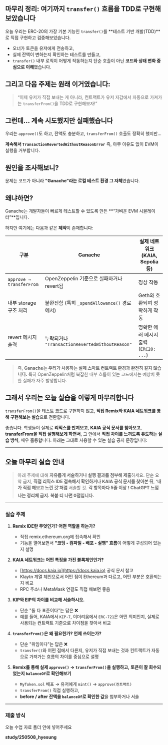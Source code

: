 ## 마무리 정리: 여기까지 `transfer()` 흐름을 TDD로 구현해보았습니다

오늘 우리는 ERC-20의 가장 기본 기능인 `transfer()`를
**테스트 기반 개발(TDD)**로 직접 구현하고 검증해보았습니다.

- 오너가 토큰을 유저에게 전송하고,
- 실제 잔액이 변하는지 확인하는 테스트를 만들고,
- `transfer()` 내부 로직이 어떻게 작동하는지
  단순 호출이 아닌 **코드와 상태 변화 중심으로 이해**했습니다.

## 그리고 다음 주제는 원래 이거였습니다:

> “이제 유저가 직접 보내는 게 아니라,
> 컨트랙트가 유저 지갑에서 자동으로 가져가는 `transferFrom()`을 TDD로 구현해보자!”

## 그런데… 계속 시도했지만 실패했습니다

우리는 `approve()`도 하고,
잔액도 충분하고,
`transferFrom()` 호출도 정확히 했지만…

**계속해서 `TransactionRevertedWithoutReasonError`**
즉, 아무 이유도 없이 EVM이 실행을 거부합니다.

## 원인을 조사해보니?

문제는 코드가 아니라 **"Ganache"라는 로컬 테스트 환경 그 자체**였습니다.

## 왜냐하면?

Ganache는 개발자들이 빠르게 테스트할 수 있도록 만든
**“가벼운 EVM 시뮬레이터”**입니다.

하지만 여기에는 다음과 같은 **제약**이 존재합니다:

| 구분                     | Ganache                                         | 실제 네트워크 (KAIA, Sepolia 등)       |
| ------------------------ | ----------------------------------------------- | -------------------------------------- |
| `approve → transferFrom` | OpenZeppelin 기준으로 실패하거나 revert됨       | 정상 작동                              |
| 내부 storage 구조 처리   | 불완전함 (특히 `_spendAllowance()` 경로에서)    | Geth와 호환되며 정확하게 작동          |
| revert 메시지 출력       | 누락되거나 `"TransactionRevertedWithoutReason"` | 명확한 에러 메시지 출력 (`ERC20: ...`) |

> 즉, **Ganache는 우리가 사용하는 실제 스마트 컨트랙트 환경과 완전히 같지 않습니다.**
> 특히 OpenZeppelin처럼 복잡한 내부 흐름이 있는 코드에서는
> 예상치 못한 실패가 자주 발생합니다.

## 그래서 우리는 오늘 실습을 이렇게 마무리합니다

`transferFrom()`을 테스트 코드로 구현하지 않고,
**직접 Remix와 KAIA 네트워크를 통해 구현해보는 실습**으로 전환합니다.

좋습니다. 학생들이 실제로 **리믹스를 만져보고**, **KAIA 공식 문서를 찾아보고**, **transferFrom을 직접 실행해보게 하면서**,
그 안에서 **직접 차이를 느끼도록 유도하는 실습 방식**, 매우 훌륭합니다.
아래는 그대로 사용할 수 있는 실습 공지 문장입니다:

---

## 오늘 마무리 실습 안내

> 아래 주제에 대해 **자유롭게 서술하거나 실행 결과를 첨부해 제출**하세요.
> 단순 요약 금지, **직접 리믹스 IDE 접속해서 확인하거나 KAIA 공식 문서를 찾아본 뒤**,
> **‘내가 직접 해보고 느낀 것’처럼** 서술할 것.
> **각 항목마다 5줄 이상**
> ❗ **ChatGPT 느낌 나는 정리체 금지. 복붙 티 나면 0점입니다.**

---

### 실습 주제

1. **Remix IDE란 무엇인가? 어떤 역할을 하는가?**

   - 직접 remix.ethereum.org에 접속해서 확인
   - 기능을 열어보면서 **"코딩 - 컴파일 - 배포 - 실행" 흐름**이 어떻게 구성되어 있는지 설명

2. **KAIA 네트워크는 어떤 특징을 가진 블록체인인가?**

   - [https://docs.kaia.io](https://docs.kaia.io) 공식 문서 참고
   - Klaytn 계열 체인으로서 어떤 점이 Ethereum과 다르고, 어떤 부분은 호환되는지 비교
   - RPC 주소나 MetaMask 연결도 직접 해보면 좋음

3. **KIP와 EIP의 차이를 비교해 서술하시오.**

   - 단순 "둘 다 표준이다"는 답은 ❌
   - 예를 들어, KAIA에서 `KIP-7`, 이더리움에서 `ERC-721`은 어떤 의미인지,
     실제로 사용되는 컨트랙트 기준으로 차이점을 찾아서 비교

4. **`transferFrom()`은 왜 필요한가? 언제 쓰이는가?**

   - 단순 "위임이다"는 답은 ❌
   - `transfer()`와 어떤 점에서 다른지,
     유저가 직접 보내는 것과 컨트랙트가 자동으로 가져가는 흐름의 차이를 중심으로 설명

5. **Remix를 통해 실제 `approve()` → `transferFrom()`을 실행하고,**
   **토큰이 잘 회수되었는지 `balanceOf`로 확인해보기**

   - `MyToken.sol` 배포 → 유저에게 `mint()` → `approve(컨트랙트)`
   - `transferFrom()` 직접 실행하고,
   - **before / after 잔액을 `balanceOf`로 확인한 값**을 첨부하거나 서술

---

### 제출 방식

오늘 수업 자료 폴더 안에 넣어주세요

**study/250508_hyesung**
